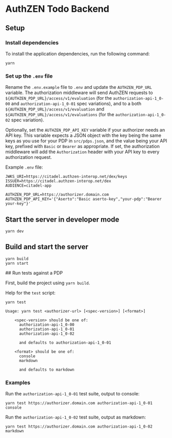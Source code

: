 # AuthZEN Todo Backend

## Setup

### Install dependencies

To install the application dependencies, run the following command:

```shell
yarn
```

### Set up the `.env` file

Rename the `.env.example` file to `.env` and update the `AUTHZEN_PDP_URL` variable. The authorization middleware will send AuthZEN requests to `${AUTHZEN_PDP_URL}/access/v1/evaluation` (for the `authorization-api-1_0-00` and `authorization-api-1_0-01` spec variations), and to a both `${AUTHZEN_PDP_URL}/access/v1/evaluation` and `${AUTHZEN_PDP_URL}/access/v1/evaluations` (for the `authorization-api-1_0-02` spec variation).

Optionally, set the `AUTHZEN_PDP_API_KEY` variable if your authorizer needs an API key. This variable expects a JSON object with the key being the same keys as you use for your PDP in `src/pdps.json`, and the value being your API key, prefixed with `Basic` or `Bearer` as appropriate. If set, the authorization middleware will add the `Authorization` header with your API key to every authorization request.

Example `.env` file:

```shell
JWKS_URI=https://citadel.authzen-interop.net/dex/keys
ISSUER=https://citadel.authzen-interop.net/dex
AUDIENCE=citadel-app

AUTHZEN_PDP_URL=https://authorizer.domain.com
AUTHZEN_PDP_API_KEY='{"Aserto":"Basic aserto-key","your-pdp":"Bearer your-key"}'
```

## Start the server in developer mode

```shell
yarn dev
```

## Build and start the server

```shell
yarn build
yarn start
```

## Run tests against a PDP

First, build the project using `yarn build`.

Help for the `test` script:

```shell
yarn test

Usage: yarn test <authorizer-url> [<spec-version>] [<format>]

    <spec-version> should be one of:
      authorization-api-1_0-00
      authorization-api-1_0-01
      authorization-api-1_0-02

      and defaults to authorization-api-1_0-01

    <format> should be one of:
      console
      markdown

      and defaults to markdown
```

### Examples

Run the `authorization-api-1_0-01` test suite, output to console:

```shell
yarn test https://authorizer.domain.com authorization-api-1_0-01 console
```

Run the `authorization-api-1_0-02` test suite, output as markdown:

```shell
yarn test https://authorizer.domain.com authorization-api-1_0-02 markdown
```
